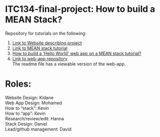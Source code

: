 # ITC134-final-project: How to build a MEAN Stack?

Repository for tutorials on the following:

1. [Link to Website describing project](https://illthid.github.io/itc134-final-project/) 
2. [Link to MEAN stack tutorial](https://docs.google.com/document/d/1fheRGRmCnKE9--q7_Midv8FHGAHYjVh9A80v4QL0cfo/edit)
3. [How to build a 'Hello World' web app on a MEAN stack tutorial?](https://docs.google.com/document/d/1eaw0VFVrWigKKsECKV-mQdEMxzpKIdLrC8vYbHAzTj0/edit?usp=sharing)
4. [Link to web-app repository](https://github.com/Illthid/itc134-final-project-webapp)\
   The readme file has a viewable version of the web-app.

  

# Roles:

Website Design: Kidane \
Web App Design: Mohamed \
How to “stack”: Kevin \
How to “app”: Kevin \
Research/review/edit: Hanna \
Stack Design: Daniel \
Lead/github management: David
